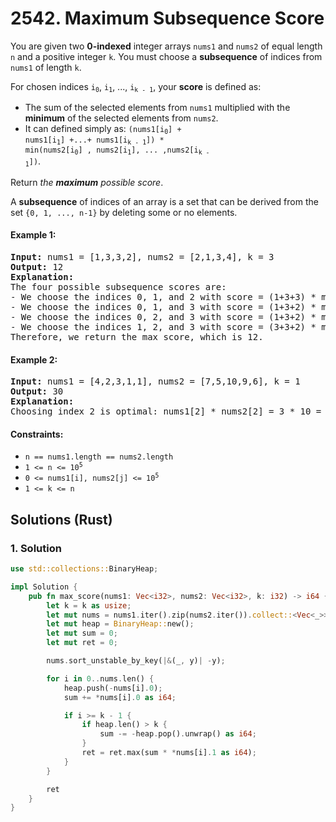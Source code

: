 # 2542. Maximum Subsequence Score
You are given two **0-indexed** integer arrays `nums1` and `nums2` of equal length `n` and a positive integer `k`. You must choose a **subsequence** of indices from `nums1` of length `k`.

For chosen indices <code>i<sub>0</sub></code>, <code>i<sub>1</sub></code>, ..., <code>i<sub>k - 1</sub></code>, your **score** is defined as:
* The sum of the selected elements from `nums1` multiplied with the **minimum** of the selected elements from `nums2`.
* It can defined simply as: <code>(nums1[i<sub>0</sub>] + nums1[i<sub>1</sub>] +...+ nums1[i<sub>k - 1</sub>]) * min(nums2[i<sub>0</sub>] , nums2[i<sub>1</sub>], ... ,nums2[i<sub>k - 1</sub>])</code>.

Return *the **maximum** possible score*.

A **subsequence** of indices of an array is a set that can be derived from the set `{0, 1, ..., n-1}` by deleting some or no elements.

#### Example 1:
<pre>
<strong>Input:</strong> nums1 = [1,3,3,2], nums2 = [2,1,3,4], k = 3
<strong>Output:</strong> 12
<strong>Explanation:</strong>
The four possible subsequence scores are:
- We choose the indices 0, 1, and 2 with score = (1+3+3) * min(2,1,3) = 7.
- We choose the indices 0, 1, and 3 with score = (1+3+2) * min(2,1,4) = 6.
- We choose the indices 0, 2, and 3 with score = (1+3+2) * min(2,3,4) = 12.
- We choose the indices 1, 2, and 3 with score = (3+3+2) * min(1,3,4) = 8.
Therefore, we return the max score, which is 12.
</pre>

#### Example 2:
<pre>
<strong>Input:</strong> nums1 = [4,2,3,1,1], nums2 = [7,5,10,9,6], k = 1
<strong>Output:</strong> 30
<strong>Explanation:</strong>
Choosing index 2 is optimal: nums1[2] * nums2[2] = 3 * 10 = 30 is the maximum possible score.
</pre>

#### Constraints:
* `n == nums1.length == nums2.length`
* <code>1 <= n <= 10<sup>5</sup></code>
* <code>0 <= nums1[i], nums2[j] <= 10<sup>5</sup></code>
* `1 <= k <= n`

## Solutions (Rust)

### 1. Solution
```Rust
use std::collections::BinaryHeap;

impl Solution {
    pub fn max_score(nums1: Vec<i32>, nums2: Vec<i32>, k: i32) -> i64 {
        let k = k as usize;
        let mut nums = nums1.iter().zip(nums2.iter()).collect::<Vec<_>>();
        let mut heap = BinaryHeap::new();
        let mut sum = 0;
        let mut ret = 0;

        nums.sort_unstable_by_key(|&(_, y)| -y);

        for i in 0..nums.len() {
            heap.push(-nums[i].0);
            sum += *nums[i].0 as i64;

            if i >= k - 1 {
                if heap.len() > k {
                    sum -= -heap.pop().unwrap() as i64;
                }
                ret = ret.max(sum * *nums[i].1 as i64);
            }
        }

        ret
    }
}
```
